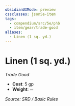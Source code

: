 ```yaml
---
obsidianUIMode: preview
cssclasses: json5e-item
tags:
  - compendium/src/5e/phb
  - item/gear/trade-good
aliases:
  - Linen (1 sq. yd.)
---
```

# Linen (1 sq. yd.)
*Trade Good*  

- **Cost**: 5 gp
- **Weight**: ⏤

*Source: SRD / Basic Rules*